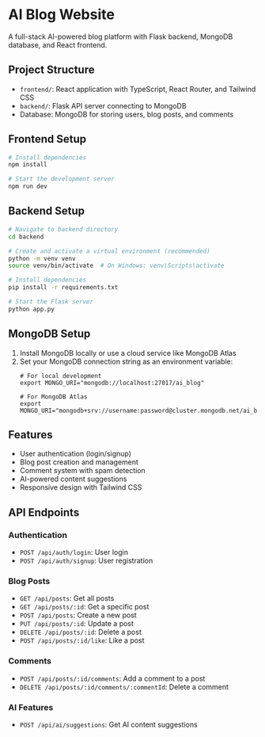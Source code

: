 
# AI Blog Website

A full-stack AI-powered blog platform with Flask backend, MongoDB database, and React frontend.

## Project Structure

- `frontend/`: React application with TypeScript, React Router, and Tailwind CSS
- `backend/`: Flask API server connecting to MongoDB
- Database: MongoDB for storing users, blog posts, and comments

## Frontend Setup

```sh
# Install dependencies
npm install

# Start the development server
npm run dev
```

## Backend Setup

```sh
# Navigate to backend directory
cd backend

# Create and activate a virtual environment (recommended)
python -m venv venv
source venv/bin/activate  # On Windows: venv\Scripts\activate

# Install dependencies
pip install -r requirements.txt

# Start the Flask server
python app.py
```

## MongoDB Setup

1. Install MongoDB locally or use a cloud service like MongoDB Atlas
2. Set your MongoDB connection string as an environment variable:
   ```
   # For local development
   export MONGO_URI="mongodb://localhost:27017/ai_blog"
   
   # For MongoDB Atlas
   export MONGO_URI="mongodb+srv://username:password@cluster.mongodb.net/ai_blog"
   ```

## Features

- User authentication (login/signup)
- Blog post creation and management
- Comment system with spam detection
- AI-powered content suggestions
- Responsive design with Tailwind CSS

## API Endpoints

### Authentication
- `POST /api/auth/login`: User login
- `POST /api/auth/signup`: User registration

### Blog Posts
- `GET /api/posts`: Get all posts
- `GET /api/posts/:id`: Get a specific post
- `POST /api/posts`: Create a new post
- `PUT /api/posts/:id`: Update a post
- `DELETE /api/posts/:id`: Delete a post
- `POST /api/posts/:id/like`: Like a post

### Comments
- `POST /api/posts/:id/comments`: Add a comment to a post
- `DELETE /api/posts/:id/comments/:commentId`: Delete a comment

### AI Features
- `POST /api/ai/suggestions`: Get AI content suggestions
